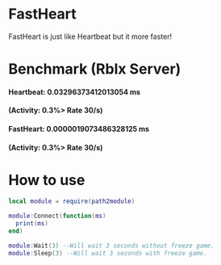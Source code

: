 # FastHeart
FastHeart is just like Heartbeat but it more faster!

# Benchmark (Rblx Server)
#### Heartbeat: 0.03296373412013054 ms 
#### (Activity: 0.3%> Rate 30/s)
#### FastHeart: 0.0000019073486328125 ms 
#### (Activity: 0.3%> Rate 30/s)

# How to use
```lua
local module = require(path2module)

module:Connect(function(ms)
  print(ms)
end)

module:Wait(3) --Will wait 3 seconds without freeze game.
module:Sleep(3) --Will wait 3 seconds with freeze game.
```
